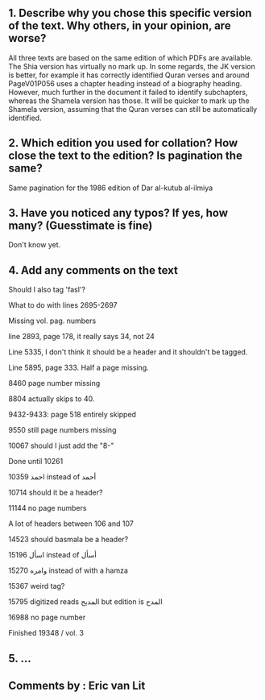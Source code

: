 

## 1. Describe why you chose this specific version of the text. Why others, in your opinion, are worse?

All three texts are based on the same edition of which PDFs are available. The Shia version has virtually no mark up. In some regards, the JK version is better, for example it has correctly identified Quran verses and around PageV01P056 uses a chapter heading instead of a biography heading. However, much further in the document it failed to identify subchapters, whereas the Shamela version has those. It will be quicker to mark up the Shamela version, assuming that the Quran verses can still be automatically identified.


## 2. Which edition you used for collation? How close the text to the edition? Is pagination the same?

Same pagination for the 1986 edition of Dar al-kutub al-ilmiya


## 3. Have you noticed any typos? If yes, how many? (Guesstimate is fine)

Don't know yet.

## 4. Add any comments on the text

Should I also tag 'fasl'?

What to do with lines 2695-2697

Missing vol. pag. numbers

line 2893, page 178, it really says 34, not 24

Line 5335, I don't think it should be a header and it shouldn't be tagged.

Line 5895, page 333. Half a page missing.

8460 page number missing

8804 actually skips to 40.

9432-9433: page 518 entirely skipped

9550 still page numbers missing

10067 should I just add the "8-"

Done until 10261

10359 احمد instead of أحمد

10714 should it be a header?

11144 no page numbers

A lot of headers between 106 and 107

14523 should basmala be a header?

15196 اسأل instead of أسأل

15270 وامره instead of with a hamza

15367 weird tag?

15795 digitized reads المديح but edition is المدح

16988 no page number

Finished 19348 / vol. 3

## 5. ...

## Comments by : Eric van Lit
